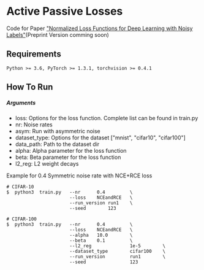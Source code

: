 # Active Passive Losses
Code for Paper ["Normalized Loss Functions for Deep Learning with Noisy Labels"]()(Preprint Version comming soon)

## Requirements
```console
Python >= 3.6, PyTorch >= 1.3.1, torchvision >= 0.4.1
```

## How To Run
##### Arguments

* loss: Options for the loss function. Complete list can be found in train.py
* nr: Noise rates
* asym: Run with asymmetric noise
* dataset_type: Options for the dataset ["mnist", "cifar10", "cifar100"]
* data_path: Path to the dataset dir
* alpha: Alpha parameter for the loss function
* beta: Beta parameter for the loss function
* l2_reg: L2 weight decays

Example for 0.4 Symmetric noise rate with NCE+RCE loss
```console
# CIFAR-10
$  python3  train.py   --nr      0.4         \
                       --loss    NCEandRCE   \
                       --run_version run1    \
                       --seed        123

# CIFAR-100
$  python3  train.py   --nr      0.4         \
                       --loss    NCEandRCE   \
                       --alpha   10.0        \
                       --beta    0.1         \
                       --l2_reg              1e-5        \
                       --dataset_type        cifar100    \
                       --run_version         run1        \
                       --seed                123

```
